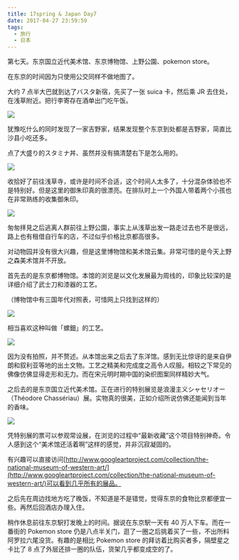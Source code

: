 ```yaml
---
title: 17spring & Japan Day7
date: 2017-04-27 23:59:59
tags:
  - 旅行
  - 日本
---
```


第七天。东京国立近代美术馆、东京博物馆、上野公園、pokemon store。

在东京的时间因为只使用公交同样不做地图了。

大约 7 点半大巴就到达了バスタ新宿，先买了一张 suica 卡，然后乘 JR 去住处，在浅草附近。把行李寄存在酒单出门吃午饭。

![](./0.jpg)

犹豫吃什么的同时发现了一家吉野家，结果发现整个东京到处都是吉野家，简直比沙县小吃还多。

点了大盛り的スタミナ丼、虽然并没有搞清楚右下是怎么用的。

![](./1.jpg)

收拾好了前往浅草寺，或许是时间不合适，这个时间人太多了，十分混杂体验也不是特别好。但是这里的御朱印真的很漂亮。在排队时上一个外国人带着两个小孩也在非常熟练的收集御朱印。

![](./2.jpg)

匆匆拝見之后逃离人群前往上野公園，事实上从浅草出发一路走过去也不是很远，路上也有租借自行车的店，不过似乎价格比京都高很多。

对动物园并没有很大兴趣，但是这里博物馆和美术馆云集。非常可惜的是今天上野之森美术馆并不开放。

首先去的是东京都博物馆。本馆的浏览是以文化发展最为周线的，印象比较深的是详细介绍了武士刀和漆器的工艺。

（博物馆中有三国年代对照表，可惜网上只找到这样的）

![](./3.jpg)

相当喜欢这种叫做「螺鈿」的工艺。

![](./4.jpg)

因为没有拍照，并不赘述。从本馆出来之后去了东洋馆。感到无比惊讶的是来自伊朗和叙利亚等地的出土文物。工艺之精美和完成度之高令人叹服。相较之下常见的佛像仿佛显得走形和无力。而在宋元明时期中国的染织图案同样精妙大气。

之后去的是东京国立近代美术馆。正在进行的特别展览是浪漫主义シャセリオー（Théodore Chassériau）展。实物真的很美，正如介绍所说仿佛还能闻到当年的香味。

![](./5.jpg)

凭特别展的票可以参观常设展，在浏览的过程中“最新收藏”这个项目特别神奇。令人感到这个“美术馆还活着啊”这样的感觉，并非沉寂凝固的。

有兴趣可以直接访问[http://www.googleartproject.com/collection/the-national-museum-of-western-art/](http://www.googleartproject.com/collection/the-national-museum-of-western-art/)可以看到几乎所有的展品。

之后先在周边找地方吃了晚饭，不知道是不是错觉，觉得东京的食物比京都便宜一些。再然后回酒店办理入住。

稍作休息前往东京駅打发晚上的时间。据说在东京駅一天有 40 万人下车。而在一番街的 Pokemon store 仍是八点半关门，逛了一圈之后挑着买了一些，不出所料阿罗拉六尾没货。有趣的是相比 Pokemon store 的拜访着比购买者多，隔壁星之卡比了 8 点了外层还排一圈的队伍，货架几乎都变成空的了。
